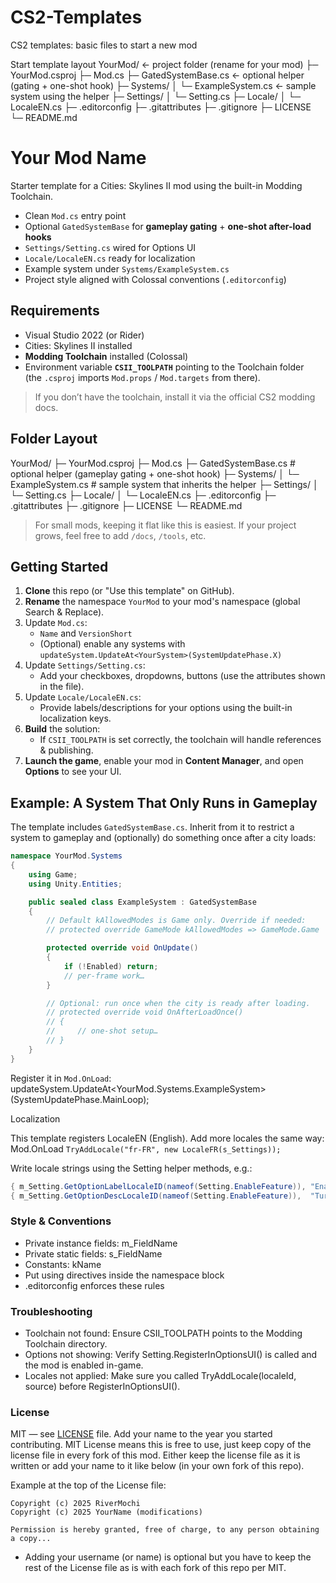 # CS2-Templates
CS2 templates: basic files to start a new mod

Start template layout
YourMod/                         ← project folder (rename for your mod)
├─ YourMod.csproj
├─ Mod.cs
├─ GatedSystemBase.cs            ← optional helper (gating + one-shot hook)
├─ Systems/
│  └─ ExampleSystem.cs           ← sample system using the helper
├─ Settings/
│  └─ Setting.cs
├─ Locale/
│  └─ LocaleEN.cs
├─ .editorconfig
├─ .gitattributes
├─ .gitignore
├─ LICENSE
└─ README.md

# Your Mod Name

Starter template for a Cities: Skylines II mod using the built-in Modding Toolchain.

- Clean `Mod.cs` entry point
- Optional `GatedSystemBase` for **gameplay gating** + **one-shot after-load hooks**
- `Settings/Setting.cs` wired for Options UI
- `Locale/LocaleEN.cs` ready for localization
- Example system under `Systems/ExampleSystem.cs`
- Project style aligned with Colossal conventions (`.editorconfig`)

## Requirements

- Visual Studio 2022 (or Rider)
- Cities: Skylines II installed
- **Modding Toolchain** installed (Colossal)
- Environment variable **`CSII_TOOLPATH`** pointing to the Toolchain folder  
  (the `.csproj` imports `Mod.props` / `Mod.targets` from there).

> If you don’t have the toolchain, install it via the official CS2 modding docs.

## Folder Layout

YourMod/
├─ YourMod.csproj
├─ Mod.cs
├─ GatedSystemBase.cs # optional helper (gameplay gating + one-shot hook)
├─ Systems/
│ └─ ExampleSystem.cs # sample system that inherits the helper
├─ Settings/
│ └─ Setting.cs
├─ Locale/
│ └─ LocaleEN.cs
├─ .editorconfig
├─ .gitattributes
├─ .gitignore
├─ LICENSE
└─ README.md


> For small mods, keeping it flat like this is easiest. If your project grows, feel free to add `/docs`, `/tools`, etc.

## Getting Started

1. **Clone** this repo (or "Use this template" on GitHub).
2. **Rename** the namespace `YourMod` to your mod's namespace (global Search & Replace).
3. Update `Mod.cs`:
   - `Name` and `VersionShort`
   - (Optional) enable any systems with `updateSystem.UpdateAt<YourSystem>(SystemUpdatePhase.X)`
4. Update `Settings/Setting.cs`:
   - Add your checkboxes, dropdowns, buttons (use the attributes shown in the file).
5. Update `Locale/LocaleEN.cs`:
   - Provide labels/descriptions for your options using the built-in localization keys.
6. **Build** the solution:
   - If `CSII_TOOLPATH` is set correctly, the toolchain will handle references & publishing.
7. **Launch the game**, enable your mod in **Content Manager**, and open **Options** to see your UI.

## Example: A System That Only Runs in Gameplay

The template includes `GatedSystemBase.cs`. Inherit from it to restrict a system to gameplay and (optionally) do something once after a city loads:

```csharp
namespace YourMod.Systems
{
    using Game;
    using Unity.Entities;

    public sealed class ExampleSystem : GatedSystemBase
    {
        // Default kAllowedModes is Game only. Override if needed:
        // protected override GameMode kAllowedModes => GameMode.Game | GameMode.MapEditor;

        protected override void OnUpdate()
        {
            if (!Enabled) return;
            // per-frame work…
        }

        // Optional: run once when the city is ready after loading.
        // protected override void OnAfterLoadOnce()
        // {
        //     // one-shot setup…
        // }
    }
}
```

Register it in `Mod.OnLoad`:
updateSystem.UpdateAt<YourMod.Systems.ExampleSystem>(SystemUpdatePhase.MainLoop);

Localization

This template registers LocaleEN (English). Add more locales the same way:
Mod.OnLoad
`TryAddLocale("fr-FR", new LocaleFR(s_Settings));`

Write locale strings using the Setting helper methods, e.g.:
```csharp
{ m_Setting.GetOptionLabelLocaleID(nameof(Setting.EnableFeature)), "Enable Feature" },
{ m_Setting.GetOptionDescLocaleID(nameof(Setting.EnableFeature)),  "Turns the feature on or off." },
```

### Style & Conventions
- Private instance fields: m_FieldName
- Private static fields: s_FieldName
- Constants: kName
- Put using directives inside the namespace block
- .editorconfig enforces these rules

### Troubleshooting

- Toolchain not found: Ensure CSII_TOOLPATH points to the Modding Toolchain directory.
- Options not showing: Verify Setting.RegisterInOptionsUI() is called and the mod is enabled in-game.
- Locales not applied: Make sure you called TryAddLocale(localeId, source) before RegisterInOptionsUI().


### License
MIT — see [LICENSE](https://github.com/River-Mochi/CS2-Templates/blob/main/LICENSE) file. Add your name to the year you started contributing. MIT License means this is free to use, just keep copy of the license file in every fork of this mod.
Either keep the license file as it is written or add your name to it like below (in your own fork of this repo). 

Example at the top of the License file:

``` MIT License
Copyright (c) 2025 RiverMochi
Copyright (c) 2025 YourName (modifications)     

Permission is hereby granted, free of charge, to any person obtaining a copy...
```
- Adding your username (or name) is optional but you have to keep the rest of the License file as is with each fork of this repo per MIT.


